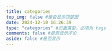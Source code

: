 ```yaml
---
title: categories
top_img: false #是否显示顶部图
date: 2024-12-10 16:26:39
type: "categories" #页面类型，必须为 tags
comments: false #是否显示评论
aside: false #是否显示
---
```

